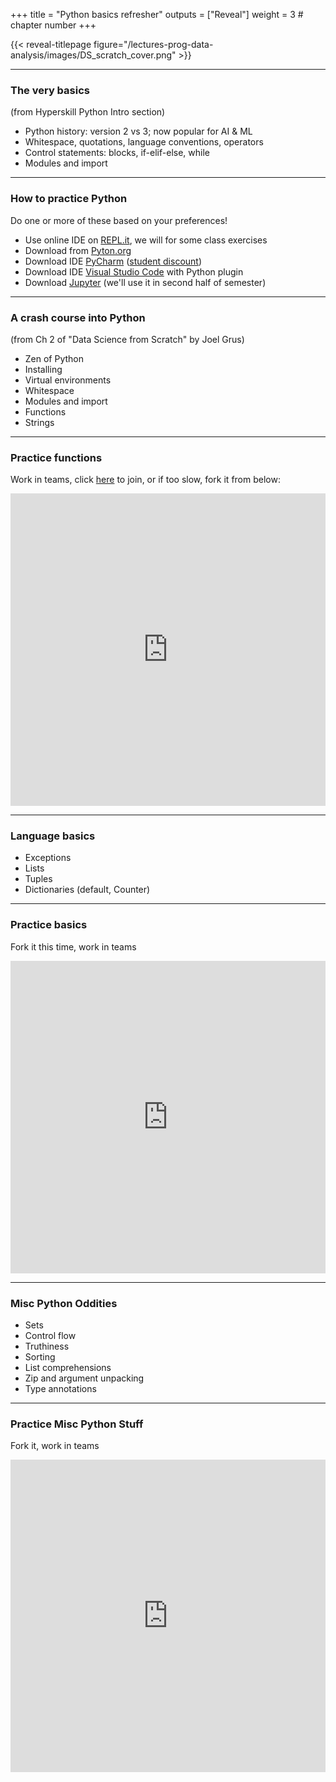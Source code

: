 +++
title = "Python basics refresher"
outputs = ["Reveal"]
weight = 3 # chapter number
+++

{{< reveal-titlepage figure="/lectures-prog-data-analysis/images/DS_scratch_cover.png" >}}
  
---

### The very basics

(from Hyperskill Python Intro section) 

- Python history: version 2 vs 3; now popular for AI & ML
- Whitespace, quotations, language conventions, operators
- Control statements: blocks, if-elif-else, while
- Modules and import

---

### How to practice Python

Do one or more of these based on your preferences!
- Use online IDE on [REPL.it](https://replit.com/@replit/Python?v=1), we will for some class exercises
- Download from [Pyton.org](https://www.python.org/downloads/)
- Download IDE [PyCharm](https://www.jetbrains.com/pycharm/) ([student discount](https://www.jetbrains.com/community/education/#students/))
- Download IDE [Visual Studio Code](https://code.visualstudio.com/) with Python plugin
- Download [Jupyter](https://jupyter.org/) (we'll use it in second half of semester)

---

### A crash course into Python

(from Ch 2 of "Data Science from Scratch" by Joel Grus)

- Zen of Python
- Installing 
- Virtual environments
- Whitespace
- Modules and import
- Functions
- Strings

---

### Practice functions

Work in teams, click [here](https://replit.com/join/xbsnawvluq-cengique) to join, or if too slow, fork it from below:

<iframe height="500px" width="100%" src="https://replit.com/@cengique/Python-functions-sp24?lite=true#main.py" scrolling="no" frameborder="no" allowtransparency="true" allowfullscreen="true" sandbox="allow-forms allow-pointer-lock allow-popups allow-same-origin allow-scripts allow-modals"></iframe>

---

### Language basics

- Exceptions
- Lists
- Tuples
- Dictionaries (default, Counter)

---

### Practice basics

Fork it this time, work in teams

<iframe height="500px" width="100%" src="https://replit.com/@cengique/Python-basics-sp23?lite=true#main.py" scrolling="no" frameborder="no" allowtransparency="true" allowfullscreen="true" sandbox="allow-forms allow-pointer-lock allow-popups allow-same-origin allow-scripts allow-modals"></iframe>

---

### Misc Python Oddities

- Sets
- Control flow
- Truthiness
- Sorting
- List comprehensions
- Zip and argument unpacking
- Type annotations

---

### Practice Misc Python Stuff

Fork it, work in teams

<iframe height="500px" width="100%" src="https://replit.com/@cengique/Python-misc-features-sp23?lite=true#main.py" scrolling="no" frameborder="no" allowtransparency="true" allowfullscreen="true" sandbox="allow-forms allow-pointer-lock allow-popups allow-same-origin allow-scripts allow-modals"></iframe>
